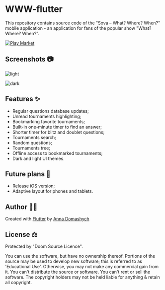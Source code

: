 # WWW-flutter

This repository contains source code of the "Sova – What? Where? When?" mobile application - 
an application for fans of the popular show "What? Where? When?”.  

[![Play Market](https://lh3.googleusercontent.com/cjsqrWQKJQp9RFO7-hJ9AfpKzbUb_Y84vXfjlP0iRHBvladwAfXih984olktDhPnFqyZ0nu9A5jvFwOEQPXzv7hr3ce3QVsLN8kQ2Ao=s0)](https://play.google.com/store/apps/details?id=chgk.droid)

## Screenshots  📷
![light](screenshots/light_minimized.png) 

![dark](screenshots/dark_minimized.png)

## Features  ✨

* Regular questions database updates;
* Unread tournaments highlighting;
* Bookmarking favorite tournaments;
* Built-in one-minute timer to find an answer;
* Shorter timer for blitz and doublet questions;
* Tournaments search;
* Random questions;
* Tournaments tree;
* Offline access to bookmarked tournaments;
* Dark and light UI themes.

## Future plans 🔮

* Release iOS version;
* Adaptive layout for phones and tablets.

## Author  👩‍💻

Created with [Flutter](https://flutter.dev/) by [Anna Domashych](https://foxanna.github.io/)

## License  ⚖️
Protected by "Doom Source Licence". 

You can use the software, but have no ownership thereof. Portions of the source may be used to develop new software; this is referred to as 'Educational Use'. Otherwise, you may not make any commercial gain from it. You can't distribute the source or software. You can't rent or sell the software. The copyright holders may not be held liable for anything & retain all copyright.
